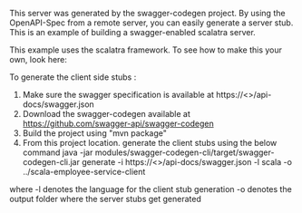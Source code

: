 This server was generated by the swagger-codegen project. By using the OpenAPI-Spec from a remote server, you can easily generate a server stub. This is an example of building a swagger-enabled scalatra server.

 This example uses the scalatra framework. To see how to make this your own, look here:

 To generate the client side stubs :

1. Make sure the swagger specification is available at https://<>/api-docs/swagger.json
2. Download the swagger-codegen available at https://github.com/swagger-api/swagger-codegen
3. Build the project using "mvn package"
4. From this project location. generate the client stubs using the below command
 java -jar modules/swagger-codegen-cli/target/swagger-codegen-cli.jar generate -i https://<>/api-docs/swagger.json -l scala -o ../scala-employee-service-client

 where -l denotes the language for the client stub generation 
    -o denotes the output folder where the server stubs get generated
